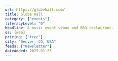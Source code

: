 ```yaml
---
url: https://globehall.com/
title: Globe Hall
category: ["events"]
literacyLevel: "0"
headline: A music event venue and BBQ restaurant.
os: [web]
pricing: ["free"]
city: "Denver, CO, USA"
feeds: ["Newsletter"]
dateAdded: 2025-01-25
---
```

